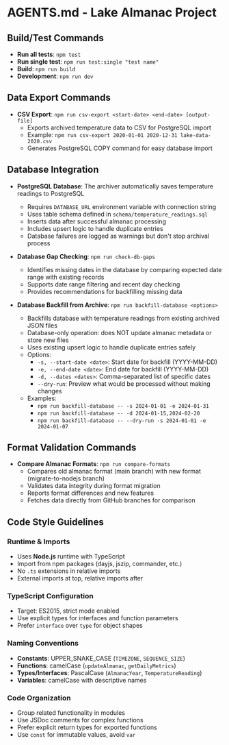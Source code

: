 # AGENTS.md - Lake Almanac Project

## Build/Test Commands

- **Run all tests**: `npm test`
- **Run single test**: `npm run test:single "test name"`
- **Build**: `npm run build`
- **Development**: `npm run dev`

## Data Export Commands

- **CSV Export**: `npm run csv-export <start-date> <end-date> [output-file]`
    - Exports archived temperature data to CSV for PostgreSQL import
    - Example: `npm run csv-export 2020-01-01 2020-12-31 lake-data-2020.csv`
    - Generates PostgreSQL COPY command for easy database import

## Database Integration

- **PostgreSQL Database**: The archiver automatically saves temperature readings to PostgreSQL
    - Requires `DATABASE_URL` environment variable with connection string
    - Uses table schema defined in `schema/temperature_readings.sql`
    - Inserts data after successful almanac processing
    - Includes upsert logic to handle duplicate entries
    - Database failures are logged as warnings but don't stop archival process

- **Database Gap Checking**: `npm run check-db-gaps`
    - Identifies missing dates in the database by comparing expected date range with existing records
    - Supports date range filtering and recent day checking
    - Provides recommendations for backfilling missing data

- **Database Backfill from Archive**: `npm run backfill-database <options>`
    - Backfills database with temperature readings from existing archived JSON files
    - Database-only operation: does NOT update almanac metadata or store new files
    - Uses existing upsert logic to handle duplicate entries safely
    - Options:
        - `-s, --start-date <date>`: Start date for backfill (YYYY-MM-DD)
        - `-e, --end-date <date>`: End date for backfill (YYYY-MM-DD)
        - `-d, --dates <dates>`: Comma-separated list of specific dates
        - `--dry-run`: Preview what would be processed without making changes
    - Examples:
        - `npm run backfill-database -- -s 2024-01-01 -e 2024-01-31`
        - `npm run backfill-database -- -d 2024-01-15,2024-02-20`
        - `npm run backfill-database -- --dry-run -s 2024-01-01 -e 2024-01-07`

## Format Validation Commands

- **Compare Almanac Formats**: `npm run compare-formats`
    - Compares old almanac format (main branch) with new format (migrate-to-nodejs branch)
    - Validates data integrity during format migration
    - Reports format differences and new features
    - Fetches data directly from GitHub branches for comparison

## Code Style Guidelines

### Runtime & Imports

- Uses **Node.js** runtime with TypeScript
- Import from npm packages (dayjs, jszip, commander, etc.)
- No `.ts` extensions in relative imports
- External imports at top, relative imports after

### TypeScript Configuration

- Target: ES2015, strict mode enabled
- Use explicit types for interfaces and function parameters
- Prefer `interface` over `type` for object shapes

### Naming Conventions

- **Constants**: UPPER_SNAKE_CASE (`TIMEZONE`, `SEQUENCE_SIZE`)
- **Functions**: camelCase (`updateAlmanac`, `getDailyMetrics`)
- **Types/Interfaces**: PascalCase (`AlmanacYear`, `TemperatureReading`)
- **Variables**: camelCase with descriptive names

### Code Organization

- Group related functionality in modules
- Use JSDoc comments for complex functions
- Prefer explicit return types for exported functions
- Use `const` for immutable values, avoid `var`
